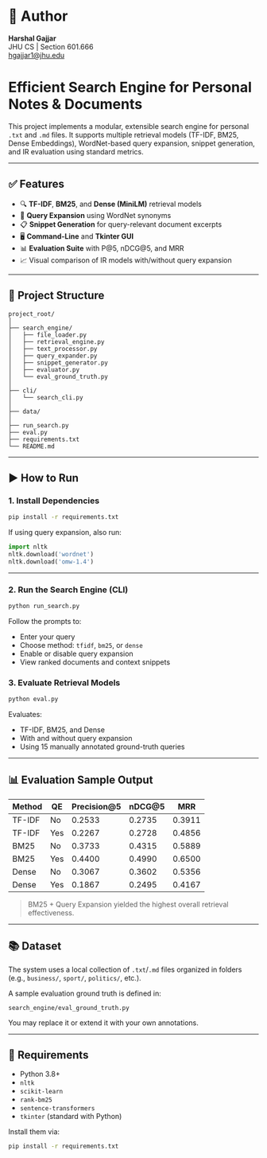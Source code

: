 
# 👤 Author

**Harshal Gajjar**  
JHU CS | Section 601.666  
hgajjar1@jhu.edu

# Efficient Search Engine for Personal Notes & Documents

This project implements a modular, extensible search engine for personal `.txt` and `.md` files. It supports multiple retrieval models (TF-IDF, BM25, Dense Embeddings), WordNet-based query expansion, snippet generation, and IR evaluation using standard metrics.

---

## ✅ Features

- 🔍 **TF-IDF**, **BM25**, and **Dense (MiniLM)** retrieval models
- 🌱 **Query Expansion** using WordNet synonyms
- 📋 **Snippet Generation** for query-relevant document excerpts
- 🖥️ **Command-Line** and **Tkinter GUI**
- 📊 **Evaluation Suite** with P@5, nDCG@5, and MRR
- 📈 Visual comparison of IR models with/without query expansion

---

## 📁 Project Structure

```
project_root/
│
├── search_engine/
│   ├── file_loader.py
│   ├── retrieval_engine.py
│   ├── text_processor.py
│   ├── query_expander.py
│   ├── snippet_generator.py
│   ├── evaluator.py
│   └── eval_ground_truth.py
│
├── cli/
│   └── search_cli.py
│
├── data/                   
│
├── run_search.py
├── eval.py
├── requirements.txt
└── README.md
```

---

## ▶️ How to Run

### 1. Install Dependencies

```bash
pip install -r requirements.txt
```

If using query expansion, also run:

```python
import nltk
nltk.download('wordnet')
nltk.download('omw-1.4')
```

---

### 2. Run the Search Engine (CLI)

```bash
python run_search.py
```

Follow the prompts to:
- Enter your query
- Choose method: `tfidf`, `bm25`, or `dense`
- Enable or disable query expansion
- View ranked documents and context snippets


### 3. Evaluate Retrieval Models

```bash
python eval.py
```

Evaluates:
- TF-IDF, BM25, and Dense
- With and without query expansion
- Using 15 manually annotated ground-truth queries

---

## 📊 Evaluation Sample Output

| Method | QE   | Precision@5 | nDCG@5 | MRR   |
|--------|------|-------------|--------|--------|
| TF-IDF | No   | 0.2533      | 0.2735 | 0.3911 |
| TF-IDF | Yes  | 0.2267      | 0.2728 | 0.4856 |
| BM25   | No   | 0.3733      | 0.4315 | 0.5889 |
| BM25   | Yes  | 0.4400      | 0.4990 | 0.6500 |
| Dense  | No   | 0.3067      | 0.3602 | 0.5356 |
| Dense  | Yes  | 0.1867      | 0.2495 | 0.4167 |

> BM25 + Query Expansion yielded the highest overall retrieval effectiveness.

---

## 📚 Dataset

The system uses a local collection of `.txt`/`.md` files organized in folders (e.g., `business/`, `sport/`, `politics/`, etc.).

A sample evaluation ground truth is defined in:

```
search_engine/eval_ground_truth.py
```

You may replace it or extend it with your own annotations.

---

## 💼 Requirements

- Python 3.8+
- `nltk`
- `scikit-learn`
- `rank-bm25`
- `sentence-transformers`
- `tkinter` (standard with Python)

Install them via:

```bash
pip install -r requirements.txt
```
